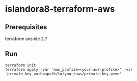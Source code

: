 # islandora8-terraform-aws

## Prerequisites
terraform
ansible 2.7

## Run 
```
terraform init
terraform apply -var 'aws_profile=<your-aws-profile>' -var 'private_key_path=<path/to/your/aws/private-key.pem>'
```
